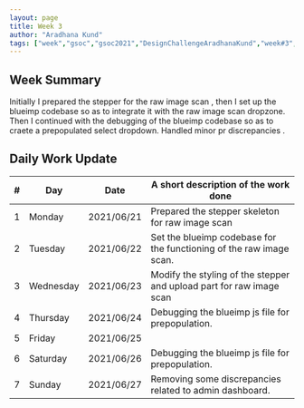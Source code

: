 ```yaml
---
layout: page
title: Week 3
author: "Aradhana Kund"
tags: ["week","gsoc","gsoc2021","DesignChallengeAradhanaKund","week#3","eval#1"]
---
```


## Week Summary

 
Initially I prepared the stepper for the raw image scan , then I set up the blueimp codebase so as to integrate it with the raw image scan dropzone. Then I continued with the debugging of the blueimp codebase so as to craete a prepopulated select dropdown. Handled minor pr discrepancies .

## Daily Work Update

|\#|Day|Date|A short description of the work done|  
|---	|---	|---	|---	|  
|1   	| Monday 	|   2021/06/21	| Prepared the stepper skeleton for raw image scan |  
|2   	| Tuesday  	|   2021/06/22	| Set the blueimp codebase for the functioning of the raw image scan.	|  
|3   	| Wednesday  	|  2021/06/23 	| Modify the styling of the stepper and upload part for raw image scan |  
|4   	| Thursday  	|   2021/06/24	| Debugging the blueimp js file for prepopulation. |  
|5   	| Friday  	|   2021/06/25	|  |  
|6   	| Saturday  	|   2021/06/26	| Debugging the blueimp js file for prepopulation.	|  
|7   	| Sunday  	|   2021/06/27	| Removing some discrepancies related to admin dashboard. |  
